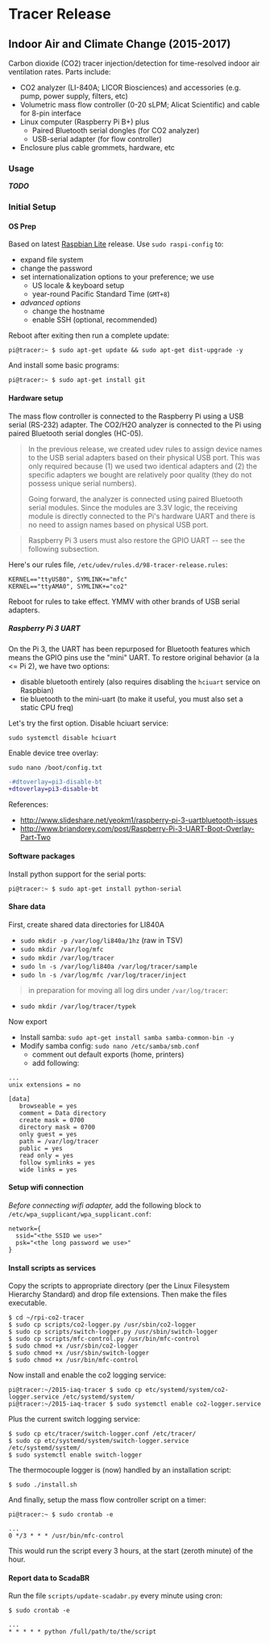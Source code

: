 Tracer Release
==============

Indoor Air and Climate Change (2015-2017)
-----------------------------------------

Carbon dioxide (CO2) tracer injection/detection for time-resolved indoor
air ventilation rates. Parts include:

* CO2 analyzer (LI-840A; LICOR Biosciences) and accessories (e.g. pump,
  power supply, filters, etc)
* Volumetric mass flow controller (0-20 sLPM; Alicat Scientific) and
  cable for 8-pin interface
* Linux computer (Raspberry Pi B+) plus
    * Paired Bluetooth serial dongles (for CO2 analyzer)
    * USB-serial adapter (for flow controller)
* Enclosure plus cable grommets, hardware, etc


### Usage

***TODO***




### Initial Setup

#### OS Prep

Based on latest [Raspbian Lite](https://downloads.raspberrypi.org/raspbian_lite_latest)
release. Use `sudo raspi-config` to:

* expand file system
* change the password
* set internationalization options to your preference; we use
    * US locale & keyboard setup
    * year-round Pacific Standard Time (`GMT+8`)
* *advanced options*
    * change the hostname
    * enable SSH (optional, recommended)

Reboot after exiting then run a complete update:

```
pi@tracer:~ $ sudo apt-get update && sudo apt-get dist-upgrade -y
```

And install some basic programs:

```
pi@tracer:~ $ sudo apt-get install git
```

#### Hardware setup

The mass flow controller is connected to the Raspberry Pi using a
USB serial (RS-232) adapter. The CO2/H2O analyzer is connected to
the Pi using paired Bluetooth serial dongles (HC-05).

> In the previous release, we created udev rules to assign device
> names to the USB serial adapters based on their physical USB
> port. This was only required because (1) we used two identical
> adapters and (2) the specific adapters we bought are relatively
> poor quality (they do not possess unique serial numbers).
>
> Going forward, the analyzer is connected using paired Bluetooth
> serial modules. Since the modules are 3.3V logic, the receiving
> module is directly connected to the Pi's hardware UART and there
> is no need to assign names based on physical USB port.

> Raspberry Pi 3 users must also restore the GPIO UART -- see
> the following subsection.

Here's our rules file, `/etc/udev/rules.d/98-tracer-release.rules`:

```
KERNEL=="ttyUSB0", SYMLINK+="mfc"
KERNEL=="ttyAMA0", SYMLINK+="co2" 
```

Reboot for rules to take effect. YMMV with other brands of USB
serial adapters.

##### Raspberry Pi 3 UART

On the Pi 3, the UART has been repurposed for Bluetooth features
which means the GPIO pins use the "mini" UART. To restore original
behavior (a la <= Pi 2), we have two options:

* disable bluetooth entirely (also requires disabling the `hciuart`
  service on Raspbian)
* tie bluetooth to the mini-uart (to make it useful, you must
  also set a static CPU freq)

Let's try the first option. Disable hciuart service:

```
sudo systemctl disable hciuart
```

Enable device tree overlay:

```
sudo nano /boot/config.txt
```
```diff
-#dtoverlay=pi3-disable-bt
+dtoverlay=pi3-disable-bt
```

References:

* <http://www.slideshare.net/yeokm1/raspberry-pi-3-uartbluetooth-issues>
* <http://www.briandorey.com/post/Raspberry-Pi-3-UART-Boot-Overlay-Part-Two>


#### Software packages

Install python support for the serial ports:

```
pi@tracer:~ $ sudo apt-get install python-serial
```

#### Share data

First, create shared data directories for LI840A

* `sudo mkdir -p /var/log/li840a/1hz` (raw in TSV)
* `sudo mkdir /var/log/mfc`
* `sudo mkdir /var/log/tracer`
* `sudo ln -s /var/log/li840a /var/log/tracer/sample`
* `sudo ln -s /var/log/mfc /var/log/tracer/inject`

> in preparation for moving all log dirs under `/var/log/tracer`:

* `sudo mkdir /var/log/tracer/typek`

Now export 

* Install samba: `sudo apt-get install samba samba-common-bin -y`
* Modify samba config: `sudo nano /etc/samba/smb.conf`
    * comment out default exports (home, printers)
    * add following:

```
...
unix extensions = no

[data]
   browseable = yes
   comment = Data directory
   create mask = 0700
   directory mask = 0700
   only guest = yes
   path = /var/log/tracer
   public = yes
   read only = yes
   follow symlinks = yes
   wide links = yes
```


#### Setup wifi connection

*Before connecting wifi adapter,* add the following block to 
`/etc/wpa_supplicant/wpa_supplicant.conf`:

```
network={
  ssid="<the SSID we use>"
  psk="<the long password we use>"
}
```


#### Install scripts as services

Copy the scripts to appropriate directory (per the Linux
Filesystem Hierarchy Standard) and drop file extensions.
Then make the files executable.

```
$ cd ~/rpi-co2-tracer
$ sudo cp scripts/co2-logger.py /usr/sbin/co2-logger
$ sudo cp scripts/switch-logger.py /usr/sbin/switch-logger
$ sudo cp scripts/mfc-control.py /usr/bin/mfc-control
$ sudo chmod +x /usr/sbin/co2-logger
$ sudo chmod +x /usr/sbin/switch-logger
$ sudo chmod +x /usr/bin/mfc-control
```

Now install and enable the co2 logging service:

```
pi@tracer:~/2015-iaq-tracer $ sudo cp etc/systemd/system/co2-logger.service /etc/systemd/system/
pi@tracer:~/2015-iaq-tracer $ sudo systemctl enable co2-logger.service
```

Plus the current switch logging service:

```
$ sudo cp etc/tracer/switch-logger.conf /etc/tracer/
$ sudo cp etc/systemd/system/switch-logger.service /etc/systemd/system/
$ sudo systemctl enable switch-logger
```

The thermocouple logger is (now) handled by an installation
script:

```
$ sudo ./install.sh
```

And finally, setup the mass flow controller script on a timer:

```
pi@tracer:~ $ sudo crontab -e
```
```
...
0 */3 * * * /usr/bin/mfc-control
```

This would run the script every 3 hours, at the start (zeroth
minute) of the hour.


#### Report data to ScadaBR

Run the file `scripts/update-scadabr.py` every minute using cron:

```
$ sudo crontab -e
```
```
...
* * * * * python /full/path/to/the/script
```



